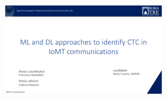 <p align="center">
 <img src="https://github.com/mariocuomo/talks/blob/main/images/masterthesis.png">
</p>
